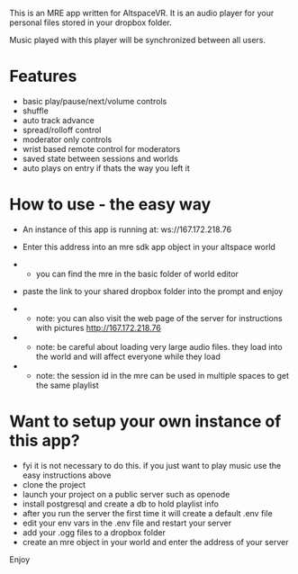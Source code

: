 This is an MRE app written for AltspaceVR. 
It is an audio player for your personal files stored in your dropbox folder.

Music played with this player will be synchronized between all users.

# Features
- basic play/pause/next/volume controls
- shuffle
- auto track advance
- spread/rolloff control
- moderator only controls
- wrist based remote control for moderators
- saved state between sessions and worlds
- auto plays on entry if thats the way you left it

# How to use - the easy way
- An instance of this app is running at: ws://167.172.218.76
- Enter this address into an mre sdk app object in your altspace world
- - you can find the mre in the basic folder of world editor
- paste the link to your shared dropbox folder into the prompt and enjoy

- - note: you can also visit the web page of the server for instructions with pictures http://167.172.218.76
- - note: be careful about loading very large audio files. they load into the world and will affect everyone while they load
- - note: the session id in the mre can be used in multiple spaces to get the same playlist



# Want to setup your own instance of this app?
- fyi it is not necessary to do this. if you just want to play music use the easy instructions above
- clone the project
- launch your project on a public server such as openode
- install postgresql and create a db to hold playlist info
- after you run the server the first time it will create a default .env file 
- edit your env vars in the .env file and restart your server
- add your .ogg files to a dropbox folder
- create an mre object in your world and enter the address of your server

Enjoy
